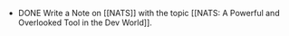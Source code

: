 - DONE Write a Note on [[NATS]] with the topic [[NATS: A Powerful and Overlooked Tool in the Dev World]].